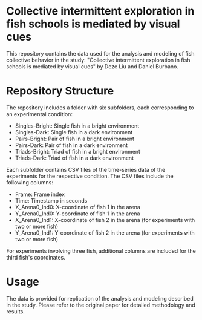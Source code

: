 # Collective intermittent exploration in fish schools is mediated by visual cues

This repository contains the data used for the analysis and modeling of fish collective behavior in the study: "Collective intermittent exploration in fish schools is mediated by visual cues"
by Deze Liu and Daniel Burbano.

# Repository Structure
The repository includes a folder with six subfolders, each corresponding to an experimental condition:

- Singles-Bright: Single fish in a bright environment
- Singles-Dark: Single fish in a dark environment
- Pairs-Bright: Pair of fish in a bright environment
- Pairs-Dark: Pair of fish in a dark environment
- Triads-Bright: Triad of fish in a bright environment
- Triads-Dark: Triad of fish in a dark environment

Each subfolder contains CSV files of the time-series data of the experiments for the respective condition.
The CSV files include the following columns:

- Frame: Frame index
- Time: Timestamp in seconds
- X_Arena0_Ind0: X-coordinate of fish 1 in the arena
- Y_Arena0_Ind0: Y-coordinate of fish 1 in the arena
- X_Arena0_Ind1: X-coordinate of fish 2 in the arena (for experiments with two or more fish)
- Y_Arena0_Ind1: Y-coordinate of fish 2 in the arena (for experiments with two or more fish)

For experiments involving three fish, additional columns are included for the third fish's coordinates.

# Usage
The data is provided for replication of the analysis and modeling described in the study. Please refer to the original paper for detailed methodology and results.

